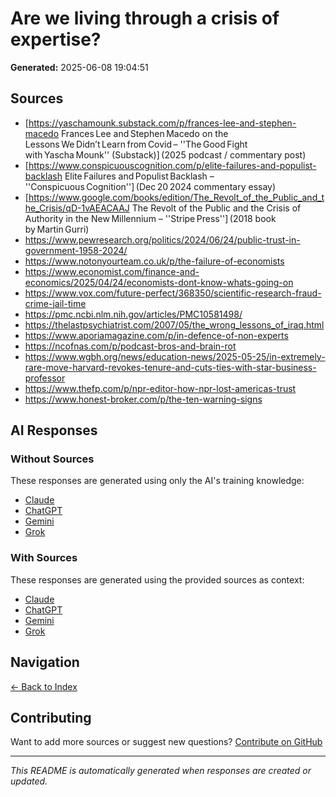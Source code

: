 # Are we living through a crisis of expertise?

**Generated:** 2025-06-08 19:04:51

## Sources

* [https://yaschamounk.substack.com/p/frances-lee-and-stephen-macedo Frances Lee and Stephen Macedo on the Lessons We Didn’t Learn from Covid – ''The Good Fight with Yascha Mounk'' (Substack)] (2025 podcast / commentary post) 
* [https://www.conspicuouscognition.com/p/elite-failures-and-populist-backlash Elite Failures and Populist Backlash – ''Conspicuous Cognition''] (Dec 20 2024 commentary essay)
* [https://www.google.com/books/edition/The_Revolt_of_the_Public_and_the_Crisis/qD-1vAEACAAJ The Revolt of the Public and the Crisis of Authority in the New Millennium – ''Stripe Press''] (2018 book by Martin Gurri)
* https://www.pewresearch.org/politics/2024/06/24/public-trust-in-government-1958-2024/
* https://www.notonyourteam.co.uk/p/the-failure-of-economists
* https://www.economist.com/finance-and-economics/2025/04/24/economists-dont-know-whats-going-on
* https://www.vox.com/future-perfect/368350/scientific-research-fraud-crime-jail-time
* https://pmc.ncbi.nlm.nih.gov/articles/PMC10581498/
* https://thelastpsychiatrist.com/2007/05/the_wrong_lessons_of_iraq.html
* https://www.aporiamagazine.com/p/in-defence-of-non-experts
* https://ncofnas.com/p/podcast-bros-and-brain-rot
* https://www.wgbh.org/news/education-news/2025-05-25/in-extremely-rare-move-harvard-revokes-tenure-and-cuts-ties-with-star-business-professor
* https://www.thefp.com/p/npr-editor-how-npr-lost-americas-trust
* https://www.honest-broker.com/p/the-ten-warning-signs


## AI Responses

### Without Sources
These responses are generated using only the AI's training knowledge:

- [Claude](response-claude-default.md)
- [ChatGPT](response-chatgpt-default.md)
- [Gemini](response-gemini-default.md)
- [Grok](response-grok-default.md)

### With Sources
These responses are generated using the provided sources as context:

- [Claude](response-claude-sources.md)
- [ChatGPT](response-chatgpt-sources.md)
- [Gemini](response-gemini-sources.md)
- [Grok](response-grok-sources.md)

## Navigation

[← Back to Index](../README.md)

## Contributing

Want to add more sources or suggest new questions? [Contribute on GitHub](https://github.com/justinwest/SuggestedSources)

---

*This README is automatically generated when responses are created or updated.*
